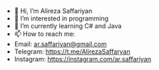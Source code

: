 - 👋 Hi, I’m Alireza Saffariyan
- 👀 I’m interested in programming
- 🌱 I’m currently learning C# and Java
- 📫 How to reach me:
- Email: ar.saffariyan@gmail.com
- Telegram: https://t.me/AlirezaSaffaryan
- Instagram: https://instagram.com/ar.saffariyan

<!---
AlirezaSaffariyan/AlirezaSaffariyan is a ✨ special ✨ repository because its `README.md` (this file) appears on your GitHub profile.
You can click the Preview link to take a look at your changes.
--->
